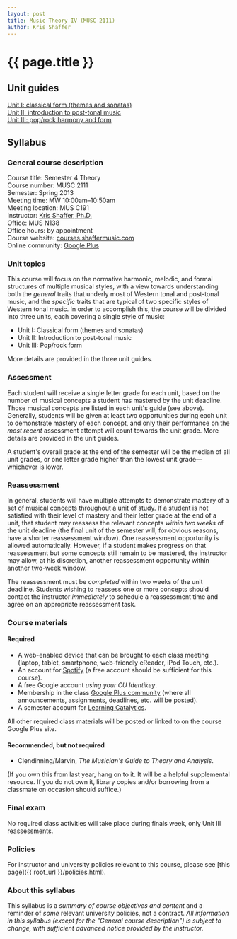 ```yaml
---
layout: post
title: Music Theory IV (MUSC 2111)
author: Kris Shaffer
---
```


# {{ page.title }} #

## Unit guides ##

[Unit I: classical form (themes and sonatas)](mt4-unit1.html)  
[Unit II: introduction to post-tonal music](mt4-unit2.html)  
[Unit III: pop/rock harmony and form](mt4-unit3.html)


## Syllabus ##

### General course description ###

Course title: Semester 4 Theory  
Course number: MUSC 2111  
Semester: Spring 2013  
Meeting time: MW 10:00am–10:50am  
Meeting location: MUS C191  
Instructor: [Kris Shaffer, Ph.D.](http://kris.shaffermusic.com)  
Office: MUS N138  
Office hours: by appointment  
Course website: [courses.shaffermusic.com](http://courses.shaffermusic.com/)  
Online community: [Google Plus](https://plus.google.com/communities/118350994807708327963)

### Unit topics ###

This course will focus on the normative harmonic, melodic, and formal structures of multiple musical styles, with a view towards understanding both the *general* traits that underly most of Western tonal and post-tonal music, and the *specific* traits that are typical of two specific styles of Western tonal music. In order to accomplish this, the course will be divided into three units, each covering a single style of music:

- Unit I: Classical form (themes and sonatas)  
- Unit II: Introduction to post-tonal music  
- Unit III: Pop/rock form  

More details are provided in the three unit guides.

### Assessment ###

Each student will receive a single letter grade for each unit, based on the number of musical concepts a student has mastered by the unit deadline. Those musical concepts are listed in each unit's guide (see above). Generally, students will be given at least two opportunities during each unit to demonstrate mastery of each concept, and only their performance on the *most recent* assessment attempt will count towards the unit grade. More details are provided in the unit guides.

A student's overall grade at the end of the semester will be the median of all unit grades, or one letter grade higher than the lowest unit grade—whichever is lower.

### Reassessment ###

In general, students will have multiple attempts to demonstrate mastery of a set of musical concepts throughout a unit of study. If a student is not satisfied with their level of mastery and their letter grade at the end of a unit, that student may reassess the relevant concepts *within two weeks* of the unit deadline (the final unit of the semester will, for obvious reasons, have a shorter reassessment window). One reassessment opportunity is allowed automatically. However, if a student makes progress on that reassessment but some concepts still remain to be mastered, the instructor may allow, at his discretion, another reassessment opportunity within another two-week window.

The reassessment must be *completed* within two weeks of the unit deadline. Students wishing to reassess one or more concepts should contact the instructor *immediately* to schedule a reassessment time and agree on an appropriate reassessment task.

### Course materials ###

#### Required ####

- A web-enabled device that can be brought to each class meeting (laptop, tablet, smartphone, web-friendly eReader, iPod Touch, etc.).  
- An account for [Spotify](http://www.spotify.com) (a free account should be sufficient for this course).  
- A free Google account *using your CU Identikey*.  
- Membership in the class [Google Plus community](https://plus.google.com/u/1/communities/118350994807708327963) (where all announcements, assignments, deadlines, etc. will be posted).  
- A semester account for [Learning Catalytics](http://www.learningcatalytics.com).  

All other required class materials will be posted or linked to on the course Google Plus site.

#### Recommended, but not required ####

- Clendinning/Marvin, *The Musician's Guide to Theory and Analysis*.

(If you own this from last year, hang on to it. It will be a helpful supplemental resource. If you do not own it, library copies and/or borrowing from a classmate on occasion should suffice.)

### Final exam ###

No required class activities will take place during finals week, only Unit III reassessments.

### Policies ###

For instructor and university policies relevant to this course, please see [this page]({{ root_url }}/policies.html).

### About this syllabus ###

This syllabus is a *summary of course objectives and content* and a reminder of *some* relevant university policies, not a contract. *All information in this syllabus (except for the "General course description") is subject to change, with sufficient advanced notice provided by the instructor.*
